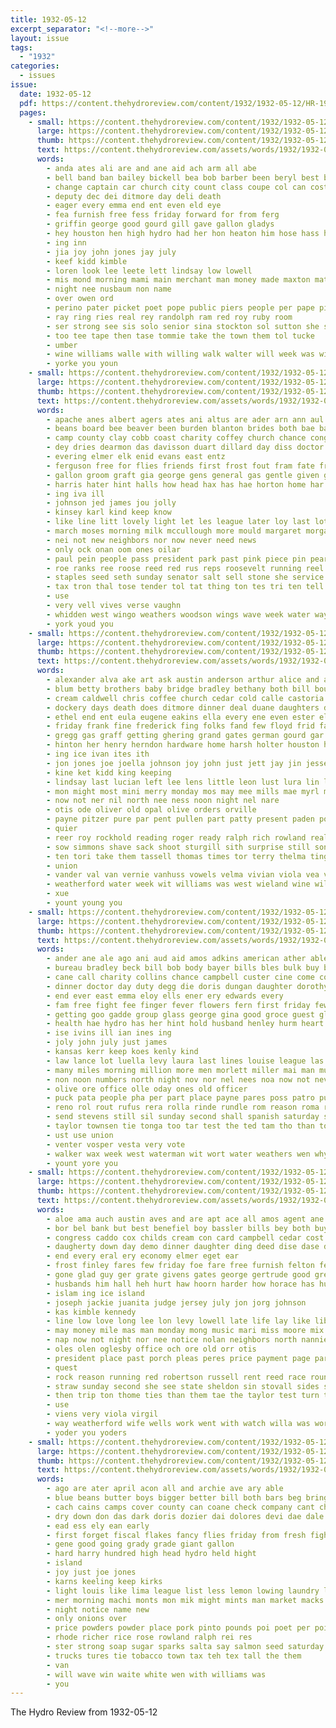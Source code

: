 ```yaml
---
title: 1932-05-12
excerpt_separator: "<!--more-->"
layout: issue
tags:
  - "1932"
categories:
  - issues
issue:
  date: 1932-05-12
  pdf: https://content.thehydroreview.com/content/1932/1932-05-12/HR-1932-05-12.pdf
  pages:
    - small: https://content.thehydroreview.com/content/1932/1932-05-12/small/HR-1932-05-12-01.jpg
      large: https://content.thehydroreview.com/content/1932/1932-05-12/large/HR-1932-05-12-01.jpg
      thumb: https://content.thehydroreview.com/content/1932/1932-05-12/thumbnails/HR-1932-05-12-01.jpg
      text: https://content.thehydroreview.com/assets/words/1932/1932-05-12/HR-1932-05-12-01.txt
      words:
        - anda ates ali are and ane aid ach arm all abe
        - bell band ban bailey bickell bea bob barber been beryl best begin ber bradle baptist
        - change captain car church city count class coupe col can cost con clarence
        - deputy dec dei ditmore day deli death
        - eager every emma end ent even eld eye
        - fea furnish free fess friday forward for from ferg
        - griffin george good gourd gill gave gallon gladys
        - hey houston hen high hydro had her hon heaton him hose hass home
        - ing inn
        - jia joy john jones jay july
        - keef kidd kimble
        - loren look lee leete lett lindsay low lowell
        - mis mond morning mami main merchant man money made maxton mat mise miss matter mills mayor may
        - night nee nusbaum non name
        - over owen ord
        - perino pater picket poet pope public piers people per pape piece proce pleasure poggio prim past
        - ray ring ries real rey randolph ram red roy ruby room
        - ser strong see sis solo senior sina stockton sol sutton she second stevens sunday singer sheriff session
        - too tee tape then tase tommie take the town them tol tucke
        - umber
        - wine williams walle with willing walk walter will week was wilma waller
        - yorke you youn
    - small: https://content.thehydroreview.com/content/1932/1932-05-12/small/HR-1932-05-12-02.jpg
      large: https://content.thehydroreview.com/content/1932/1932-05-12/large/HR-1932-05-12-02.jpg
      thumb: https://content.thehydroreview.com/content/1932/1932-05-12/thumbnails/HR-1932-05-12-02.jpg
      text: https://content.thehydroreview.com/assets/words/1932/1932-05-12/HR-1932-05-12-02.txt
      words:
        - apache anes albert agers ates ani altus are ader arn ann aul ard and able area all ashing
        - beans board bee beaver been burden blanton brides both bae baptist bethel buy book brought burl but basket bere best bulk bouquet bingham bett business bills bride begin
        - camp county clay cobb coast charity coffey church chance congress cin cake cotton close come cost cena cleveland cox case car cat choice caddo cas chief cloud che cee coffee cach cun charles cons call castoria city cheap carnegie coriell can
        - dey dries dearmon das davisson duart dillard day diss doctor
        - evering elmer elk enid evans east entz
        - ferguson free for flies friends first frost fout fram fate france favorite friday fail friend frederick from front foe few
        - gallon groom graft gia george gens general gas gentle given gave gena gal gov gay gance groce grover golden good
        - harris hater hint halls how head hax has hae horton home har harsh hinton hes harry hope hour hydro hobart harness heart hopley helen hopes him hunt her herndon hold
        - ing iva ill
        - johnson jed james jou jolly
        - kinsey karl kind keep know
        - like line litt lovely light let les league later loy last lot long law leader lue little lamp
        - march moses morning milk mccullough more mould margaret morgan maple method minis mis miss mat moore marx mauk market mock made marcum mies most many mai memory mak may mose men mallory
        - nei not new neighbors nor now never need news
        - only ock onan oom ones oilar
        - paul pein people pass president park past pink piece pin pear pounds perfect pad part paper per pastel peery pro pean pepper pastor pork perle pone place pitz page
        - roe ranks ree roose reed red rus reps roosevelt running reel ringling russian rold reason rexford res rains russi ramming ray reeds rone ring
        - staples seed seth sunday senator salt sell stone she service say shown smiles still serre sues sos state spells snyder states sat sot sill side show such shaw smith sine single sinclair shower standard sax spark send store sear sick sena stand sense sur small shaker scout sor strike
        - tax tron thal tose tender tol tat thing ton tes tri ten tell tims tate thomas thelma ted the test try thom tammany tall them than tae tonne
        - use
        - very vell vives verse vaughn
        - whidden west wingo weathers woodson wings wave week water way wire wirt welcome wheat was will wil wedding with warren wild
        - york youd you
    - small: https://content.thehydroreview.com/content/1932/1932-05-12/small/HR-1932-05-12-03.jpg
      large: https://content.thehydroreview.com/content/1932/1932-05-12/large/HR-1932-05-12-03.jpg
      thumb: https://content.thehydroreview.com/content/1932/1932-05-12/thumbnails/HR-1932-05-12-03.jpg
      text: https://content.thehydroreview.com/assets/words/1932/1932-05-12/HR-1932-05-12-03.txt
      words:
        - alexander alva ake art ask austin anderson arthur alice and arth ani asay anima aid ako archie all arkansas ane angie aud aul
        - blum betty brothers baby bridge bradley bethany both bill boucher best baptist brother bertha bandy burgman black bartley business brought barnard bruce boyd band boy bottle
        - cream caldwell chris coffee church cedar cold calle castoria christian come came cox city constant clarence cas corkle chas curnutt can cyril castor chester chance cia cat cor crawl coker cartwright curt chest cake chey comfort choy carl cope call colony
        - dockery days death does ditmore dinner deal duane daughters dean dys der davina daughter dooley din deputy davenport day dumas dennis davis davi dunnington
        - ethel end ent eula eugene eakins ella every ene even ester eldred
        - friday frank fine frederick fing folks fand few floyd frid fax friend frankie flies fisher fune fam free from friends fin first felton favor frias frida for faye
        - gregg gas graff getting ghering grand gates german gourd gar gold george gerber good
        - hinton her henry herndon hardware home harsh holter houston hill hea hamilton ham horace hettie hus herland hot hainline hendrix hin hom har held hug harold had hed halt hoyt hydro
        - ing ice ivan ites ith
        - jon jones joe joella johnson joy john just jett jay jin jesse
        - kine ket kidd king keeping
        - lindsay last lucian left lee lens little leon lust lura lin louise lao lorita loeb
        - mon might most mini merry monday mos may mee mills mae myrl mins miller meek martha morning maude market mas meck mil made morris miss min must mire monda mill myrtle marshall melton mith men maxine
        - now not ner nil north nee ness noon night nel nare
        - otis ode oliver old opal olive orders orville
        - payne pitzer pure par pent pullen part patty present paden potter phen pop park pies
        - quier
        - reer roy rockhold reading roger ready ralph rich rowland real
        - sow simmons shave sack shoot sturgill sith surprise still song sunday sun son she stove salli smith soo service sister sophia sunda spain south store state side sparks sylvester scot school sexe sutton stache stevens sam standard short sony scott saturday style stitt simpson sleep
        - ten tori take them tassell thomas times tor terry thelma ting tiny the tho triplett tat tony taylor tia
        - union
        - vander val van vernie vanhuss vowels velma vivian viola vea vietor
        - weatherford water week wit williams was west wieland wine wil wild wool white wells will winona weather wyatt wax while went worth woosley willian wife whit with way
        - xue
        - yount young you
    - small: https://content.thehydroreview.com/content/1932/1932-05-12/small/HR-1932-05-12-04.jpg
      large: https://content.thehydroreview.com/content/1932/1932-05-12/large/HR-1932-05-12-04.jpg
      thumb: https://content.thehydroreview.com/content/1932/1932-05-12/thumbnails/HR-1932-05-12-04.jpg
      text: https://content.thehydroreview.com/assets/words/1932/1932-05-12/HR-1932-05-12-04.txt
      words:
        - ander ane ale ago ani aud aid amos adkins american ather able all ables ace and are
        - bureau bradley beck bill bob body bayer bills bles bulk buy bota bee been bor both bier business bandy bec bring blaine barrett but better besta bag bett boe black
        - cane call charity collins chance campbell custer cine come cone col cross cust chronic chem charlie county comes cases can chi cor cael cee colony college cage cline chan caddo carl came camille che church case
        - dinner doctor day duty degg die doris dungan daughter dorothy death davidson ditmore due during dear date dome duart
        - end ever east emma eloy ells ener ery edwards every
        - fam free fight fee finger fever flowers fern first friday few fase far front frank files farey friends for figures from feld fuss
        - getting goo gadde group glass george gina good groce guest glen grow
        - health hae hydro has her hint hold husband henley hurm heart home hinton hands hop house helen heaton harry harness hot hatfield hag hope
        - ise ivins ill ian ines ing
        - joly john july just james
        - kansas kerr keep koes kenly kind
        - law lance lot luella levy laura last lines louise league las life lovely line lynn lin
        - many miles morning million more men morlett miller mai man much mckenna marion miner matt may monday memory mech maw means must milk mur mere mis most made marcum muni myrtle mile miss mota
        - non noon numbers north night nov nor nel nees noa now not never ness neu nil
        - olive ore office olle oday ones old officer
        - puck pata people pha per part place payne pares poss patro public pau pay pair pro page pounds pein person present pepe pio patient plasky pepper
        - reno rol rout rufus rera rolla rinde rundle rom reason roma rest res rhea ranger rally ray running rai
        - send stevens still sil sunday second shall spanish saturday sine side speech seems sul sam shipp smith sour see short she standard soe show sever scott severe sea stahl soon seip shaker salt stephenson sale setting star salary sick
        - taylor townsen tie tonga too tar test the ted tam tho than tote tine tas treat tate tom take tax
        - ust use union
        - venter vosper vesta very vote
        - walker wax week west waterman wit wort water weathers wen why wary wife will wilma wilson weeks weatherford ways with wader wal walter williams was warren while
        - yount yore you
    - small: https://content.thehydroreview.com/content/1932/1932-05-12/small/HR-1932-05-12-05.jpg
      large: https://content.thehydroreview.com/content/1932/1932-05-12/large/HR-1932-05-12-05.jpg
      thumb: https://content.thehydroreview.com/content/1932/1932-05-12/thumbnails/HR-1932-05-12-05.jpg
      text: https://content.thehydroreview.com/assets/words/1932/1932-05-12/HR-1932-05-12-05.txt
      words:
        - aloe ama auch austin aves and are apt ace all amos agent ane ach ave art
        - bor bel bank but best benefiel boy bassler bills bey both buy bus beasley buyers bridge body
        - congress caddo cox childs cream con card campbell cedar cost clerk city chis chet coop carl call castoria chair cay court count can charity cone coriell close child carnegie coffee county
        - daugherty down day demo dinner daughter ding deed dise dase death done dog doing dunithan
        - end every eral ery economy elmer eget ear
        - frost finley fares few friday foe fare free furnish felton fell frey from full fire fresh for far farm first
        - gone glad guy ger grate givens gates george gertrude good gregory govern
        - husbands him hall heh hurt haw hoorn harder how horace has hurd heed herb hon her hydro heart hey harry home harold har honor house heaven
        - islam ing ice island
        - joseph jackie juanita judge jersey july jon jorg johnson
        - kas kimble kennedy
        - line low love long lee lon levy lowell late life lay like liberal lane lawrence light last lines
        - may money mile mas man monday mong music mari miss moore mix menary mapel more much mono must missouri many merry means mil mond mor mean menda maynard
        - nap now not night nor nee notice nolan neighbors north nannie nina
        - oles olen oglesby office och ore old orr otis
        - president place past porch pleas peres price payment page parrish people prima pee perle pain pacific pay
        - quest
        - rock reason running red robertson russell rent reed race round ress row
        - straw sunday second she see state sheldon sin stovall sides summ subject seen saturday sat stute sime spare story summer seer standard sheriff sleep schools smith sun sale sos shall scarth save
        - then trip ton thome ties than them tae the taylor test turn tie tee tin too ted thet take
        - use
        - viens very viola virgil
        - way weatherford wife wells work went with watch willa was world wilson why while warn week will weather wit wess
        - yoder you yoders
    - small: https://content.thehydroreview.com/content/1932/1932-05-12/small/HR-1932-05-12-06.jpg
      large: https://content.thehydroreview.com/content/1932/1932-05-12/large/HR-1932-05-12-06.jpg
      thumb: https://content.thehydroreview.com/content/1932/1932-05-12/thumbnails/HR-1932-05-12-06.jpg
      text: https://content.thehydroreview.com/assets/words/1932/1932-05-12/HR-1932-05-12-06.txt
      words:
        - ago are ater april acon all and archie ave ary able
        - blue beans butter boys bigger better bill both bars beg bring bob brown bery big beryl bruce bartley but bacon
        - cach cains camps cover county can coane check company cant chester corn coker chelf cream cost city coffee call come che
        - dry down don das dark doris dozier dai dolores devi dae dale dairy duce
        - ead ess ely ean early
        - first forget fiscal flakes fancy flies friday from fresh fight for few far farm finger fever
        - gene good going grady grade giant gallon
        - hard harry hundred high head hydro held hight
        - island
        - joy just joe jones
        - karns keeling keep kirks
        - light louis like lima league list less lemon lowing laundry ley lard
        - mer morning machi monts mon mik might mints man market macks maxton meal mae moore may
        - night notice name new
        - only onions over
        - price powders powder place pork pinto pounds poi poet per point pound poor peaches payne pro pure prey pec public
        - rhode richer rice rose rowland ralph rei res
        - ster strong soap sugar sparks salta say salmon seed saturday sweet sale side sack salt sunny standard spark state second
        - trucks tures tie tobacco town tax teh tex tall the them
        - van
        - will wave win waite white wen with williams was
        - you
---
```


The Hydro Review from 1932-05-12

<!--more-->

